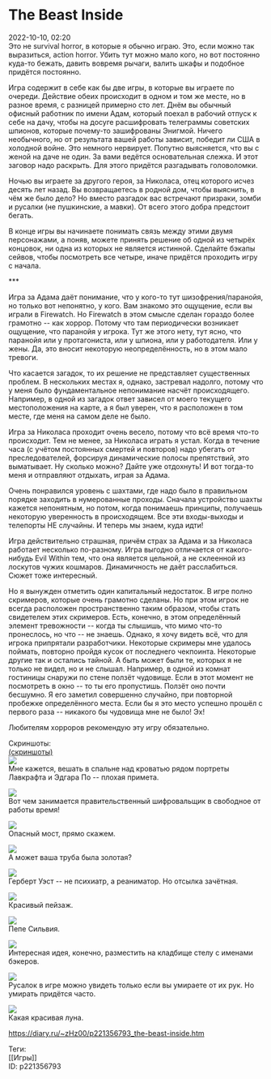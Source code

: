 The Beast Inside
=================

   
 2022-10-10, 02:20   
  Это не survival horror, в которые я обычно играю. Это, если можно так выразиться, action horror. Убить тут можно мало кого, но вот постоянно куда-то бежать, давить вовремя рычаги, валить шкафы и подобное придётся постоянно.   
   
 Игра содержит в себе как бы две игры, в которые вы играете по очереди. Действие обеих происходит в одном и том же месте, но в разное время, с разницей примерно сто лет. Днём вы обычный офисный работник по имени Адам, который поехал в рабочий отпуск к себе на дачу, чтобы на досуге расшифровать телеграммы советских шпионов, которые почему-то зашифрованы Энигмой. Ничего необычного, но от результата вашей работы зависит, победит ли США в холодной войне. Это немного нервирует. Попутно выясняется, что вы с женой на даче не один. За вами ведётся основательная слежка. И этот заговор надо раскрыть. Для этого придётся разгадывать головоломки.   
   
 Ночью вы играете за другого героя, за Николаса, отец которого исчез десять лет назад. Вы возвращаетесь в родной дом, чтобы выяснить, в чём же было дело? Но вместо разгадок вас встречают призраки, зомби и русалки (не пушкинские, а мавки). От всего этого добра предстоит бегать.   
   
 В конце игры вы начинаете понимать связь между этими двумя персонажами, а поняв, можете принять решение об одной из четырёх концовок, ни одна из которых не является истинной. Сделайте бэкапы сейвов, чтобы посмотреть все четыре, иначе придётся проходить игру с начала.   
   
 \*\*\*   
   
 Игра за Адама даёт понимание, что у кого-то тут шизофрения/паранойя, но только вот непонятно, у кого. Вам знакомо это ощущение, если вы играли в Firewatch. Но Firewatch в этом смысле сделан гораздо более грамотно -- как хоррор. Потому что там периодически возникает ощущение, что паранойя у игрока. Тут же этого нету, тут ясно, что паранойя или у протагониста, или у шпиона, или у работодателя. Или у жены. Да, это вносит некоторую неопределённость, но в этом мало тревоги.   
   
 Что касается загадок, то их решение не представляет существенных проблем. В нескольких местах я, однако, застревал надолго, потому что у меня было фундаментальное непонимание насчёт происходящего. Например, в одной из загадок ответ зависел от моего текущего местоположения на карте, а я был уверен, что я расположен в том месте, где меня на самом деле не было.   
   
 Игра за Николаса проходит очень весело, потому что всё время что-то происходит. Тем не менее, за Николаса играть я устал. Когда в течение часа (с учётом постоянных смертей и повторов) надо убегать от преследователей, форсируя динамические полосы препятствий, это выматывает. Ну сколько можно? Дайте уже отдохнуть! И вот тогда-то меня и отправляют отдыхать, играя за Адама.   
   
 Очень понравился уровень с шахтами, где надо было в правильном порядке заходить в нумерованные проходы. Сначала устройство шахты кажется непонятным, но потом, когда понимаешь принципы, получаешь некоторую уверенность в происходящем. Все эти входы-выходы и телепорты НЕ случайны. И теперь мы знаем, куда идти!   
   
 Игра действительно страшная, причём страх за Адама и за Николаса работает несколько по-разному. Игра выгодно отличается от какого-нибудь Evil Within тем, что она является цельной, а не склеенной из лоскутов чужих кошмаров. Динамичность не даёт расслабиться. Сюжет тоже интересный.   
   
 Но я вынужден отметить один капитальный недостаток. В игре полно скримеров, которые очень грамотно сделаны. Но при этом игрок не всегда расположен пространственно таким образом, чтобы стать свидетелем этих скримеров. Есть, конечно, в этом определённый элемент тревожности -- когда ты слышишь, что мимо что-то пронеслось, но что -- не знаешь. Однако, я хочу видеть всё, что для игрока припрятали разработчики. Некоторые скримеры мне удалось поймать, повторно пройдя кусок от последнего чекпоинта. Некоторые другие так и остались тайной. А быть может были те, которых я не только не видел, но и не слышал. Например, в одной из комнат гостиницы снаружи по стене ползёт чудовище. Если в этот момент не посмотреть в окно -- то ты его пропустишь. Ползёт оно почти бесшумно. Я его заметил совершенно случайно, при повторной пробежке определённого места. Если бы я это место успешно прошёл с первого раза -- никакого бы чудовища мне не было! Эх!   
   
 Любителям хорроров рекомендую эту игру обязательно.   
   
 Скриншоты:   
  [(скриншоты)](https://zHz00.diary.ru/p221356793.htm?index=1#linkmore221356793m1)       
  [![](https://i.yapx.ru/UOgaZl.jpg)](https://yapx.ru/v/UOgaZ)    
 Мне кажется, вешать в спальне над кроватью рядом портреты Лавкрафта и Эдгара По -- плохая примета.   
   
  [![](https://i.yapx.ru/UOgacl.jpg)](https://yapx.ru/v/UOgac)    
 Вот чем занимается правительственный шифровальщик в свободное от работы время!   
   
  [![](https://i.yapx.ru/UOgael.jpg)](https://yapx.ru/v/UOgae)    
 Опасный мост, прямо скажем.   
   
  [![](https://i.yapx.ru/UOgail.jpg)](https://yapx.ru/v/UOgai)    
 А может ваша труба была золотая?   
   
  [![](https://i.yapx.ru/UOgakl.jpg)](https://yapx.ru/v/UOgak)    
 Герберт Уэст -- не психиатр, а реаниматор. Но отсылка зачётная.   
   
  [![](https://i.yapx.ru/UOgaol.jpg)](https://yapx.ru/v/UOgao)    
 Красивый пейзаж.   
   
  [![](https://i.yapx.ru/UOgarl.jpg)](https://yapx.ru/v/UOgar)    
 Пепе Сильвия.   
   
  [![](https://i.yapx.ru/UOgaul.jpg)](https://yapx.ru/v/UOgau)    
 Интересная идея, конечно, разместить на кладбище стелу с именами бэкеров.   
   
  [![](https://i.yapx.ru/UOgavl.jpg)](https://yapx.ru/v/UOgav)    
 Русалок в игре можно увидеть только если вы умираете от их рук. Но умирать придётся часто.   
   
  [![](https://i.yapx.ru/UOgawl.jpg)](https://yapx.ru/v/UOgaw)    
 Какая красивая луна.   
      
    
 <https://diary.ru/~zHz00/p221356793_the-beast-inside.htm>   
   
 Теги:   
 [[Игры]]   
 ID: p221356793